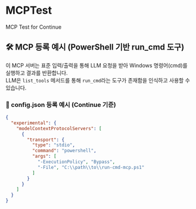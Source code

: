# MCPTest
MCP Test for Continue

## 🛠 MCP 등록 예시 (PowerShell 기반 run_cmd 도구)

이 MCP 서버는 표준 입력/출력을 통해 LLM 요청을 받아 Windows 명령어(cmd)를 실행하고 결과를 반환합니다.  
LLM은 `list_tools` 메서드를 통해 `run_cmd`라는 도구가 존재함을 인식하고 사용할 수 있습니다.

### 📂 config.json 등록 예시 (Continue 기준)

```json
{
  "experimental": {
    "modelContextProtocolServers": [
      {
        "transport": {
          "type": "stdio",
          "command": "powershell",
          "args": [
            "-ExecutionPolicy", "Bypass",
            "-File", "C:\\path\\to\\run-cmd-mcp.ps1"
          ]
        }
      }
    ]
  }
}
